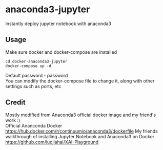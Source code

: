 # anaconda3-jupyter
Instantly deploy jupyter notebook with anaconda3  

## Usage  

Make sure docker and docker-compose are installed
```git clone https://github.com/ICEFIR/docker-anaconda3-jupyter  
cd docker-anaconda3-jupyter  
docker-compose up -d
```

Default password - password  
You can modify the docker-compose file to change it, along with other settings such as ports, etc  

## Credit
Mostly modified from Anaconda3 official docker image and my friend's work :)  
Official Ananconda Docker  
  https://hub.docker.com/r/continuumio/anaconda3/dockerfile 
My friends walkthrough of installing Jupyter Notebook and Anaconda3 on Docker  
  https://github.com/luojiahai/XAI-Playground
